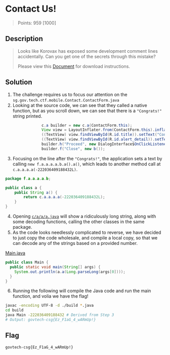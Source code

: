 # Contact Us!

> Points: 959 [1000]

## Description

> Looks like Korovax has exposed some development comment lines accidentally. Can you get one of the secrets through this mistake?
> 
> Please view this [Document](https://docs.google.com/document/d/1GrQ6znlN2Z0tu_uAPAs1qrn6by24I51mq8RIIHmFGDU/edit?usp=sharing) for download instructions.
> 

## Solution
1. The challenge requires us to focus our attention on the `sg.gov.tech.ctf.mobile.Contact.ContactForm.java` 
2. Looking at the source code, we can see that they called a native function, but as you scroll down, we can see that there is a `"Congrats!"` string printed.
```java 
                c.a builder = new c.a(ContactForm.this);
                View view = LayoutInflater.from(ContactForm.this).inflate(R.layout.custom_alert, (ViewGroup) null);
                ((TextView) view.findViewById(R.id.title)).setText("Congrats!");
                ((TextView) view.findViewById(R.id.alert_detail)).setText(new f.a.a.a.a.b.a().a());
                builder.h("Proceed", new DialogInterface$OnClickListenerC0070a());
                builder.f("Close", new b());
```
3. Focusing on the line after the `"Congrats!"`, the application sets a text by calling `new f.a.a.a.a.b.a().a()`, which leads to another method call at `c.a.a.a.a(-222036409188432L)`.
```java
package f.a.a.a.a.b;

public class a {
    public String a() {
        return c.a.a.a.a(-222036409188432L);
    }
}
```
4. Opening [`c/a/a/a.java`](a.java) will show a ridiculously long string, along with some decoding functions, calling the other classes in the same package. 
5. As the code looks needlessly complicated to reverse, we have decided to just copy the code wholesale, and compile a local copy, so that we can decode any of the strings based on a provided number.

[Main.java](Main.java)
```java
public class Main {
  public static void main(String[] args) {
    System.out.println(a.a(Long.parseLong(args[0])));
  }
}
```

6. Running the following will compile the Java code and run the main function, and volia we have the flag!
```sh
javac -encoding UTF-8 -d ./build *.java
cd build
java Main -222036409188432 # Derived from Step 3
# Output: govtech-csg{Ez_F1aG_4_wARmUp!}
```

## Flag
`govtech-csg{Ez_F1aG_4_wARmUp!}`